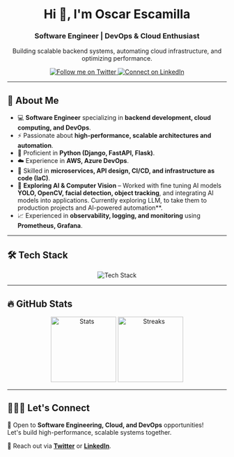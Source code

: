 <h1 align="center">Hi 👋, I'm Oscar Escamilla</h1>  
<h3 align="center">Software Engineer | DevOps & Cloud Enthusiast</h3>  

<p align="center">Building scalable backend systems, automating cloud infrastructure, and optimizing performance.</p>

<p align="center">  
  <a href="https://twitter.com/oscarscami" target="_blank">
    <img src="https://img.shields.io/twitter/follow/oscarscami?logo=twitter&style=for-the-badge" alt="Follow me on Twitter">
  </a>  

  <a href="https://linkedin.com/in/oscar-escamilla" target="_blank">
    <img src="https://img.shields.io/badge/LinkedIn-Connect-blue?style=for-the-badge&logo=linkedin" alt="Connect on LinkedIn">
  </a>
</p>  

---

## 🌟 About Me  

- 💻 **Software Engineer** specializing in **backend development, cloud computing, and DevOps**.  
- ⚡ Passionate about **high-performance, scalable architectures and automation**.  
- 🔧 Proficient in **Python (Django, FastAPI, Flask)**.  
- ☁️ Experience in **AWS, Azure DevOps**.  
- 🚀 Skilled in **microservices, API design, CI/CD, and infrastructure as code (IaC)**.  
- 🧠 **Exploring AI & Computer Vision** – Worked with fine tuning AI models **YOLO, OpenCV, facial detection, object tracking**, and integrating AI models into applications. Currently exploring LLM, to take them to production projects and AI-powered automation**.  
- 📈 Experienced in **observability, logging, and monitoring** using **Prometheus, Grafana**.  

---

## 🛠️ Tech Stack  

<p align="center">  
  <img src="https://skillicons.dev/icons?i=python,django,fastapi,flask,aws,azure,docker,kubernetes,terraform,linux,git,githubactions,ansible,vscode,postgres,mysql,redis" alt="Tech Stack">
</p>  

---

## 🔥 GitHub Stats  

<p align="center">  
  <img src="https://github-readme-stats.vercel.app/api?username=oscarescamilla&show_icons=true&theme=tokyonight" alt="Stats" height="150">  
  <img src="https://github-readme-streak-stats.herokuapp.com/?user=oscarescamilla&theme=tokyonight" alt="Streaks" height="150">  
</p>  

---

## 👨🏻‍💻 Let's Connect  

🚀 Open to **Software Engineering, Cloud, and DevOps** opportunities!  
Let's build high-performance, scalable systems together.  

📩 Reach out via **[Twitter](https://twitter.com/oscarscami)** or **[LinkedIn](https://linkedin.com/in/oscar-escamilla)**.  
